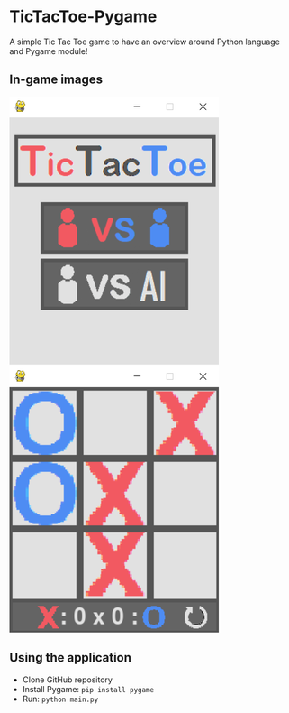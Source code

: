 # TicTacToe-Pygame
A simple Tic Tac Toe game to have an overview around Python language and Pygame module!

## In-game images
![Menu](result1.png)![Game](result2.png)

## Using the application
- Clone GitHub repository
- Install Pygame: `pip install pygame`
- Run: `python main.py`
